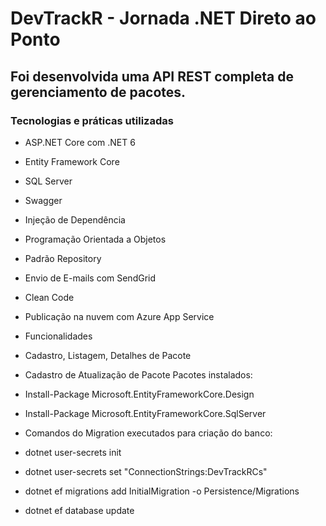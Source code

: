 # DevTrackR - Jornada .NET Direto ao Ponto

## Foi desenvolvida uma API REST completa de gerenciamento de pacotes.

### Tecnologias e práticas utilizadas

- ASP.NET Core com .NET 6
- Entity Framework Core
- SQL Server
- Swagger
- Injeção de Dependência
- Programação Orientada a Objetos
- Padrão Repository
- Envio de E-mails com SendGrid
- Clean Code
- Publicação na nuvem com Azure App Service
- Funcionalidades
- Cadastro, Listagem, Detalhes de Pacote
- Cadastro de Atualização de Pacote
  Pacotes instalados:
- Install-Package Microsoft.EntityFrameworkCore.Design
- Install-Package Microsoft.EntityFrameworkCore.SqlServer

- Comandos do Migration executados para criação do banco:
- dotnet user-secrets init
- dotnet user-secrets set "ConnectionStrings:DevTrackRCs"
- dotnet ef migrations add InitialMigration -o Persistence/Migrations
- dotnet ef database update
